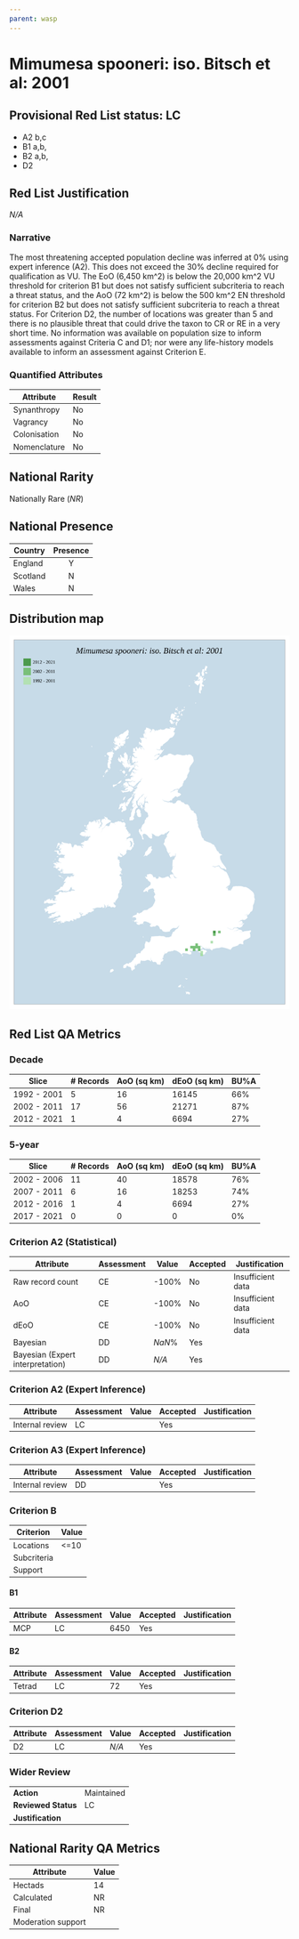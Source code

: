 ```yaml
---
parent: wasp
---
```


# Mimumesa spooneri: iso. Bitsch et al: 2001

## Provisional Red List status: LC
- A2 b,c
- B1 a,b, 
- B2 a,b, 
- D2

## Red List Justification
*N/A*
### Narrative


The most threatening accepted population decline was inferred at 0% using expert inference (A2). This does not exceed the 30% decline required for qualification as VU. The EoO (6,450 km^2) is below the 20,000 km^2 VU threshold for criterion B1 but does not satisfy sufficient subcriteria to reach a threat status, and the AoO (72 km^2) is below the 500 km^2 EN threshold for criterion B2 but does not satisfy sufficient subcriteria to reach a threat status. For Criterion D2, the number of locations was greater than 5 and there is no plausible threat that could drive the taxon to CR or RE in a very short time. No information was available on population size to inform assessments against Criteria C and D1; nor were any life-history models available to inform an assessment against Criterion E.
### Quantified Attributes
|Attribute|Result|
|---|---|
|Synanthropy|No|
|Vagrancy|No|
|Colonisation|No|
|Nomenclature|No|


## National Rarity
Nationally Rare (*NR*)

## National Presence
|Country|Presence
|---|:-:|
|England|Y|
|Scotland|N|
|Wales|N|


## Distribution map
![](../map/150.svg)

## Red List QA Metrics
### Decade
| Slice | # Records | AoO (sq km) | dEoO (sq km) |BU%A |
|---|---|---|---|---|
|1992 - 2001|5|16|16145|66%|
|2002 - 2011|17|56|21271|87%|
|2012 - 2021|1|4|6694|27%|
### 5-year
| Slice | # Records | AoO (sq km) | dEoO (sq km) |BU%A |
|---|---|---|---|---|
|2002 - 2006|11|40|18578|76%|
|2007 - 2011|6|16|18253|74%|
|2012 - 2016|1|4|6694|27%|
|2017 - 2021|0|0|0|0%|
### Criterion A2 (Statistical)
|Attribute|Assessment|Value|Accepted|Justification
|---|---|---|---|---|
|Raw record count|CE|-100%|No|Insufficient data|
|AoO|CE|-100%|No|Insufficient data|
|dEoO|CE|-100%|No|Insufficient data|
|Bayesian|DD|*NaN*%|Yes||
|Bayesian (Expert interpretation)|DD|*N/A*|Yes||
### Criterion A2 (Expert Inference)
|Attribute|Assessment|Value|Accepted|Justification
|---|---|---|---|---|
|Internal review|LC||Yes||
### Criterion A3 (Expert Inference)
|Attribute|Assessment|Value|Accepted|Justification
|---|---|---|---|---|
|Internal review|DD||Yes||
### Criterion B
|Criterion| Value|
|---|---|
|Locations|<=10|
|Subcriteria||
|Support||
#### B1
|Attribute|Assessment|Value|Accepted|Justification
|---|---|---|---|---|
|MCP|LC|6450|Yes||
#### B2
|Attribute|Assessment|Value|Accepted|Justification
|---|---|---|---|---|
|Tetrad|LC|72|Yes||
### Criterion D2
|Attribute|Assessment|Value|Accepted|Justification
|---|---|---|---|---|
|D2|LC|*N/A*|Yes||
### Wider Review
|  |  |
|---|---|
|**Action**|Maintained|
|**Reviewed Status**|LC|
|**Justification**||


## National Rarity QA Metrics
|Attribute|Value|
|---|---|
|Hectads|14|
|Calculated|NR|
|Final|NR|
|Moderation support||


